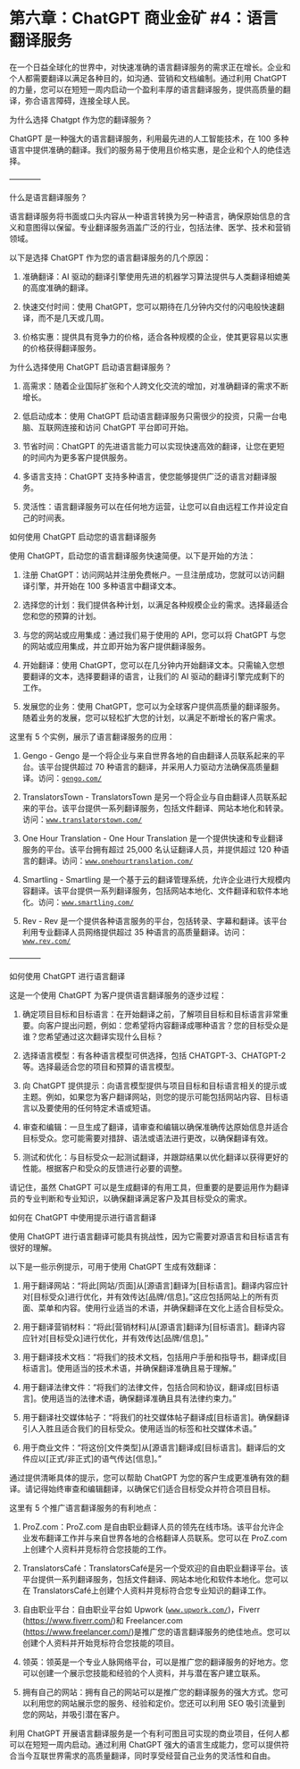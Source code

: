 



# 第六章：ChatGPT 商业金矿 #4：语言翻译服务



在一个日益全球化的世界中，对快速准确的语言翻译服务的需求正在增长。企业和个人都需要翻译以满足各种目的，如沟通、营销和文档编制。通过利用 ChatGPT 的力量，您可以在短短一周内启动一个盈利丰厚的语言翻译服务，提供高质量的翻译，弥合语言障碍，连接全球人民。

为什么选择 Chatgpt 作为您的翻译服务？

ChatGPT 是一种强大的语言翻译服务，利用最先进的人工智能技术，在 100 多种语言中提供准确的翻译。我们的服务易于使用且价格实惠，是企业和个人的绝佳选择。

––––––––



什么是语言翻译服务？

语言翻译服务将书面或口头内容从一种语言转换为另一种语言，确保原始信息的含义和意图得以保留。专业翻译服务涵盖广泛的行业，包括法律、医学、技术和营销领域。

以下是选择 ChatGPT 作为您的语言翻译服务的几个原因：

1.  准确翻译：AI 驱动的翻译引擎使用先进的机器学习算法提供与人类翻译相媲美的高度准确的翻译。

1.  快速交付时间：使用 ChatGPT，您可以期待在几分钟内交付的闪电般快速翻译，而不是几天或几周。

1.  价格实惠：提供具有竞争力的价格，适合各种规模的企业，使其更容易以实惠的价格获得翻译服务。

为什么选择使用 ChatGPT 启动语言翻译服务？

1.  高需求：随着企业国际扩张和个人跨文化交流的增加，对准确翻译的需求不断增长。

1.  低启动成本：使用 ChatGPT 启动语言翻译服务只需很少的投资，只需一台电脑、互联网连接和访问 ChatGPT 平台即可开始。

1.  节省时间：ChatGPT 的先进语言能力可以实现快速高效的翻译，让您在更短的时间内为更多客户提供服务。

1.  多语言支持：ChatGPT 支持多种语言，使您能够提供广泛的语言对翻译服务。

1.  灵活性：语言翻译服务可以在任何地方运营，让您可以自由远程工作并设定自己的时间表。

如何使用 ChatGPT 启动您的语言翻译服务

使用 ChatGPT，启动您的语言翻译服务快速简便。以下是开始的方法：

1.  注册 ChatGPT：访问网站并注册免费帐户。一旦注册成功，您就可以访问翻译引擎，并开始在 100 多种语言中翻译文本。

1.  选择您的计划：我们提供各种计划，以满足各种规模企业的需求。选择最适合您和您的预算的计划。

1.  与您的网站或应用集成：通过我们易于使用的 API，您可以将 ChatGPT 与您的网站或应用集成，并立即开始为客户提供翻译服务。

1.  开始翻译：使用 ChatGPT，您可以在几分钟内开始翻译文本。只需输入您想要翻译的文本，选择要翻译的语言，让我们的 AI 驱动的翻译引擎完成剩下的工作。

1.  发展您的业务：使用 ChatGPT，您可以为全球客户提供高质量的翻译服务。随着业务的发展，您可以轻松扩大您的计划，以满足不断增长的客户需求。

这里有 5 个实例，展示了语言翻译服务的应用：

1.  Gengo - Gengo 是一个将企业与来自世界各地的自由翻译人员联系起来的平台。该平台提供超过 70 种语言的翻译，并采用人力驱动方法确保高质量翻译。访问：[`gengo.com/`](https://gengo.com/)

1.  TranslatorsTown - TranslatorsTown 是另一个将企业与自由翻译人员联系起来的平台。该平台提供一系列翻译服务，包括文件翻译、网站本地化和转录。访问：[`www.translatorstown.com/`](https://www.translatorstown.com/)

1.  One Hour Translation - One Hour Translation 是一个提供快速和专业翻译服务的平台。该平台拥有超过 25,000 名认证翻译人员，并提供超过 120 种语言的翻译。访问：[`www.onehourtranslation.com/`](https://www.onehourtranslation.com/)

1.  Smartling - Smartling 是一个基于云的翻译管理系统，允许企业进行大规模内容翻译。该平台提供一系列翻译服务，包括网站本地化、文件翻译和软件本地化。访问：[`www.smartling.com/`](https://www.smartling.com/)

1.  Rev - Rev 是一个提供各种语言服务的平台，包括转录、字幕和翻译。该平台利用专业翻译人员网络提供超过 35 种语言的高质量翻译。访问：[`www.rev.com/`](https://www.rev.com/)

––––––––



如何使用 ChatGPT 进行语言翻译

这是一个使用 ChatGPT 为客户提供语言翻译服务的逐步过程：

1.  确定项目目标和目标语言：在开始翻译之前，了解项目目标和目标语言非常重要。向客户提出问题，例如：您希望将内容翻译成哪种语言？您的目标受众是谁？您希望通过这次翻译实现什么目标？

1.  选择语言模型：有各种语言模型可供选择，包括 CHATGPT-3、CHATGPT-2 等。选择最适合您的项目和预算的语言模型。

1.  向 ChatGPT 提供提示：向语言模型提供与项目目标和目标语言相关的提示或主题。例如，如果您为客户翻译网站，则您的提示可能包括网站内容、目标语言以及要使用的任何特定术语或短语。

1.  审查和编辑：一旦生成了翻译，请审查和编辑以确保准确传达原始信息并适合目标受众。您可能需要对措辞、语法或语法进行更改，以确保翻译有效。

1.  测试和优化：与目标受众一起测试翻译，并跟踪结果以优化翻译以获得更好的性能。根据客户和受众的反馈进行必要的调整。

请记住，虽然 ChatGPT 可以是生成翻译的有用工具，但重要的是要运用作为翻译员的专业判断和专业知识，以确保翻译满足客户及其目标受众的需求。

如何在 ChatGPT 中使用提示进行语言翻译

使用 ChatGPT 进行语言翻译可能具有挑战性，因为它需要对源语言和目标语言有很好的理解。

以下是一些示例提示，可用于使用 ChatGPT 生成有效翻译：

1.  用于翻译网站：“将此[网站/页面]从[源语言]翻译为[目标语言]。翻译内容应针对[目标受众]进行优化，并有效传达[品牌/信息]。”这应包括网站上的所有页面、菜单和内容。使用行业适当的术语，并确保翻译在文化上适合目标受众。

1.  用于翻译营销材料：“将此[营销材料]从[源语言]翻译为[目标语言]。翻译内容应针对[目标受众]进行优化，并有效传达[品牌/信息]。”

1.  用于翻译技术文档：“将我们的技术文档，包括用户手册和指导书，翻译成[目标语言]。使用适当的技术术语，并确保翻译准确且易于理解。”

1.  用于翻译法律文件：“将我们的法律文件，包括合同和协议，翻译成[目标语言]。使用适当的法律术语，确保翻译准确且具有法律约束力。”

1.  用于翻译社交媒体帖子：“将我们的社交媒体帖子翻译成[目标语言]。确保翻译引人入胜且适合我们的目标受众。使用适当的标签和社交媒体术语。”

1.  用于商业文件：“将这份[文件类型]从[源语言]翻译成[目标语言]。翻译后的文件应以[正式/非正式]的语气传达[信息]。”

通过提供清晰具体的提示，您可以帮助 ChatGPT 为您的客户生成更准确有效的翻译。请记得始终审查和编辑翻译，以确保它们适合目标受众并符合项目目标。

这里有 5 个推广语言翻译服务的有利地点：

1.  ProZ.com：ProZ.com 是自由职业翻译人员的领先在线市场。该平台允许企业发布翻译工作并与来自世界各地的合格翻译人员联系。您可以在 ProZ.com 上创建个人资料并竞标符合您技能的工作。

1.  TranslatorsCafé：TranslatorsCafé是另一个受欢迎的自由职业翻译平台。该平台提供一系列翻译服务，包括文件翻译、网站本地化和软件本地化。您可以在 TranslatorsCafé上创建个人资料并竞标符合您专业知识的翻译工作。

1.  自由职业平台：自由职业平台如 Upwork ([`www.upwork.com/`](https://www.upwork.com/))，Fiverr (https://www.fiverr.com/)和 Freelancer.com (https://www.freelancer.com/)是推广您的语言翻译服务的绝佳地点。您可以创建个人资料并开始竞标符合您技能的项目。

1.  领英：领英是一个专业人脉网络平台，可以是推广您的翻译服务的好地方。您可以创建一个展示您技能和经验的个人资料，并与潜在客户建立联系。

1.  拥有自己的网站：拥有自己的网站可以是推广您的翻译服务的强大方式。您可以利用您的网站展示您的服务、经验和定价。您还可以利用 SEO 吸引流量到您的网站，并吸引潜在客户。

利用 ChatGPT 开展语言翻译服务是一个有利可图且可实现的商业项目，任何人都可以在短短一周内启动。通过利用 ChatGPT 强大的语言生成能力，您可以提供符合当今互联世界需求的高质量翻译，同时享受经营自己业务的灵活性和自由。
